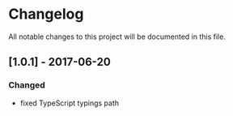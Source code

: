 # Changelog
All notable changes to this project will be documented in this file.

## [1.0.1] - 2017-06-20
### Changed
- fixed TypeScript typings path
